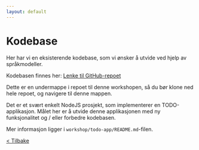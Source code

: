 ```yaml
---
layout: default
---
```


# Kodebase

Her har vi en eksisterende kodebase, som vi ønsker å utvide ved hjelp av språkmodeller.

Kodebasen finnes her:
[Lenke til GitHub-repoet](https://github.com/kantega/ai-dev-workshop/tree/main/workshop/todo)

Dette er en undermappe i repoet til denne workshopen, så du bør klone ned hele repoet, og navigere til denne mappen.

Det er et svært enkelt NodeJS prosjekt, som implementerer en TODO-applikasjon.
Målet her er å utvide denne applikasjonen med ny funksjonalitet og / eller forbedre kodebasen.

Mer informasjon ligger i `workshop/todo-app/README.md`-filen.

[< Tilbake](../)
